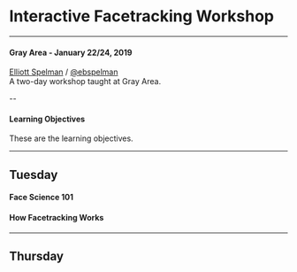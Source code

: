 # Interactive Facetracking Workshop

---

#### Gray Area - January 22/24, 2019

[Elliott Spelman](www.ebspelman.com) / [@ebspelman](https://instagram.com/ebspelman/)</br>
A two-day workshop taught at Gray Area.

--

#### Learning Objectives

These are the learning objectives.

---

## Tuesday

#### Face Science 101

#### How Facetracking Works

---

## Thursday
